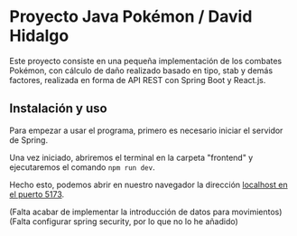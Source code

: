 # Proyecto Java Pokémon / David Hidalgo

Este proyecto consiste en una pequeña implementación de los combates Pokémon, con cálculo de daño realizado basado en tipo, stab y demás factores, realizada en forma de API REST con Spring Boot y React.js.

## Instalación y uso

Para empezar a usar el programa, primero es necesario iniciar el servidor de Spring.

Una vez iniciado, abriremos el terminal en la carpeta "frontend" y ejecutaremos el comando `npm run dev`.

Hecho esto, podemos abrir en nuestro navegador la dirección [localhost en el puerto 5173](http://localhost:5173/).

(Falta acabar de implementar la introducción de datos para movimientos)
(Falta configurar spring security, por lo que no lo he añadido)
